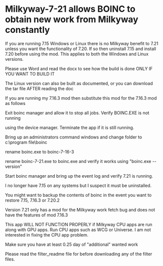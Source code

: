 # Milkyway-7-21 allows BOINC to obtain new work from Milkyway constantly

If you are running 7.15 Windows or Linux there is no Milkyway benefit to 7.21 unless you want the functionality of 7.20.  If so then uninstall 7.15 and install 7.20 before using the mod.  This applies to both the Windows and Linux versions.

Please use Word and read the docx to see how the build is done ONLY IF YOU WANT TO BUILD IT

The Linux version can also be built as documented, or you can download the tar file AFTER reading the doc

If you are running my 7.16.3 mod then substitute this mod for the 7.16.3 mod as follows

Exit boinc manager and allow it to stop all jobs.  Verify BOINC.EXE is not running

using the device manager.  Terminate the app if it is still running.

Bring up an administrators command windows and change folder to c:\program file\boinc

rename boinc.exe to boinc-7-16-3

rename boinc-7-21.exe to boinc.exe and verify it works using "boinc.exe --version"

Start boinc manager and bring up the event log and verify 7.21 is running.

I no longer have 7.15 on any systems but I suspect it must be uninstalled.

You might want to backup the contents of boinc in the event you want to restore 7.15, 7.16.3 or 7.20.2

Version 7.21 only has a mod for the Milkyway work fetch bug and does not have the features of mod 7.16.3

This app WILL NOT FUNCTION PROPERLY if Milkyway CPU apps are run along with GPU apps.
Run CPU apps such as WCG or Universe.  I am not interested in fixing the CPU app problem.

Make sure you have at least 0.25 day of "additional" wanted work

Please read the filter_readme file for before downloading any of the filter files.